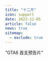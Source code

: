 ```yaml
---
title: "十二月"
icon: support
date: 2023-12-05
article: false
news: true
sitemap:
  - exclude: true
---
```


“GTA6 首支预告片”
<BiliBili bvid="BV1tb4y1L7yA" />

<!-- more -->
